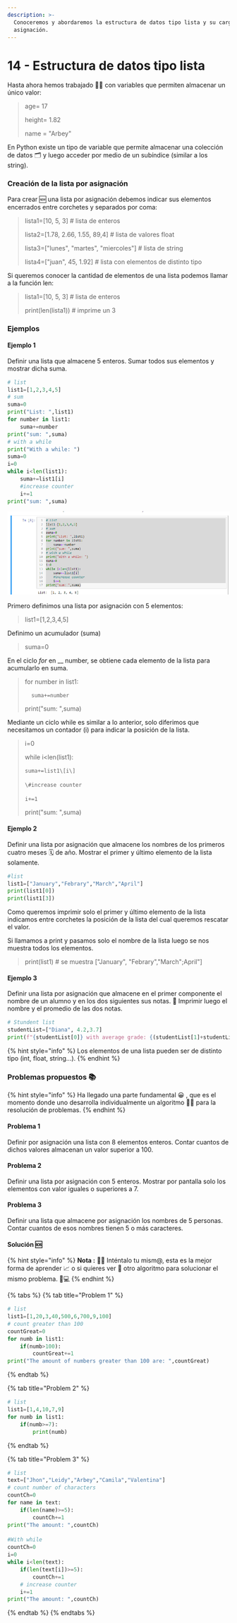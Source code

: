 ```yaml
---
description: >-
  Conoceremos y abordaremos la estructura de datos tipo lista y su carga por
  asignación.
---
```


# 14 - Estructura de datos tipo lista

Hasta ahora hemos trabajado ✍🏾 con variables que permiten almacenar un único valor:

> age= 17
>
> height= 1.82
>
> name = "Arbey"

En Python existe un tipo de variable que permite almacenar una colección de datos 🗂 y luego acceder por medio de un subíndice \(similar a los string\).

### Creación de la lista por asignación

Para crear 🆕 una lista por asignación debemos indicar sus elementos encerrados entre corchetes y separados por coma:

> lista1=\[10, 5, 3\]                                        \# lista de enteros
>
> lista2=\[1.78, 2.66, 1.55, 89,4\]                \# lista de valores float
>
> lista3=\["lunes", "martes", "miercoles"\] \# lista de string
>
> lista4=\["juan", 45, 1.92\]                          \# lista con elementos de  distinto tipo

Si queremos conocer la cantidad de elementos de una lista podemos llamar a la función len:

> lista1=\[10, 5, 3\]   \# lista de enteros
>
> print\(len\(lista1\)\)  \# imprime un 3

### Ejemplos

#### Ejemplo 1

Definir una lista que almacene 5 enteros. Sumar todos sus elementos y mostrar dicha suma.

```python
# list
list1=[1,2,3,4,5]
# sum
suma=0
print("List: ",list1)
for number in list1:
    suma+=number
print("sum: ",suma)
# with a while
print("With a while: ")
suma=0
i=0
while i<len(list1):
    suma+=list1[i]
    #increase counter
    i+=1
print("sum: ",suma)
```

![Ejecuci&#xF3;n ejemplo 1](.gitbook/assets/image%20%2825%29.png)

Primero definimos una lista por asignación con 5 elementos:

> list1=\[1,2,3,4,5\]

Definimo un acumulador \(suma\) 

> suma=0

En el ciclo _for_  en __ number, se  obtiene cada elemento de la lista para acumularlo en suma.

> for number in list1: 
>
>       suma+=number 
>
> print\("sum: ",suma\)

Mediante un ciclo while es similar a lo anterior, solo diferimos que necesitamos un contador \(i\) para indicar la posición de la lista.

> i=0
>
> while i&lt;len\(list1\):
>
>     suma+=list1\[i\]
>
>     \#increase counter
>
>     i+=1
>
> print\("sum: ",suma\)

#### Ejemplo 2

Definir una lista por asignación que almacene los nombres de los primeros cuatro meses 🗓 de año. Mostrar el primer y último elemento de la lista solamente.

```python
#list
list1=["January","Febrary","March","April"]
print(list1[0])
print(list1[3])
```

Como queremos imprimir solo el primer y último elemento de la lista indicamos entre corchetes la posición de la lista del cual queremos rescatar el valor.

Si llamamos a print y pasamos solo el nombre de la lista luego se nos muestra todos los elementos.

> print\(list1\) \# se muestra \["January", "Febrary","March";April"\]

#### Ejemplo 3

Definir una lista por asignación que almacene en el primer componente el nombre de un alumno y en los dos siguientes sus notas. 📔 Imprimir luego el nombre y el promedio de las dos notas.

```python
# Stundent list
studentList=["Diana", 4.2,3.7]
print(f"{studentList[0]} with average grade: {(studentList[1]+studentList[2])/2}")
```

{% hint style="info" %}
Los elementos de una lista pueden ser de distinto tipo \(int, float, string...\).
{% endhint %}

### Problemas propuestos 📚 

{% hint style="info" %}
Ha llegado una parte fundamental 😀 , que es el momento donde uno desarrolla individualmente un algoritmo ✍🏾 para la resolución de problemas. 
{% endhint %}

#### Problema 1

Definir por asignación una lista con 8 elementos enteros. Contar cuantos de dichos valores almacenan un valor superior a 100.

#### Problema 2

Definir una lista por asignación con 5 enteros. Mostrar por pantalla solo los elementos con valor iguales o superiores a 7.

#### Problema 3

Definir una lista que almacene por asignación los nombres de 5 personas. Contar cuantos de esos nombres tienen 5 o más caracteres.

#### Solución 🆘 

{% hint style="info" %}
**Nota :** 👩🏫 Inténtalo tu mism@, esta es la mejor forma de aprender 📈  o si quieres ver 👀 otro algoritmo para solucionar el mismo problema. 👨💻
{% endhint %}

{% tabs %}
{% tab title="Problem 1" %}
```python
# list
list1=[1,20,3,40,500,6,700,9,100]
# count greater than 100
countGreat=0
for numb in list1:
    if(numb>100):
        countGreat+=1
print("The amount of numbers greater than 100 are: ",countGreat)  
```
{% endtab %}

{% tab title="Problem 2" %}
```python
# list
list1=[1,4,10,7,9]
for numb in list1:
    if(numb>=7):
        print(numb)
```
{% endtab %}

{% tab title="Problem 3" %}
```python
# list
text=["Jhon","Leidy","Arbey","Camila","Valentina"]
# count number of characters
countCh=0
for name in text:
    if(len(name)>=5):
        countCh+=1
print("The amount: ",countCh)

#With while
countCh=0
i=0
while i<len(text):
    if(len(text[i])>=5):
        countCh+=1
    # increase counter    
    i+=1
print("The amount: ",countCh)
```
{% endtab %}
{% endtabs %}







